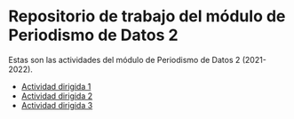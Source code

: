 # Repositorio de trabajo del módulo de Periodismo de Datos 2

Estas son las actividades del módulo de Periodismo de Datos 2 (2021-2022).
- [Actividad dirigida 1](ad1.md)
- [Actividad dirigida 2](ad2.md)
- [Actividad dirigida 3](ad3.ipynb)

